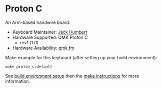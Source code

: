 # Proton C

An Arm-based handwire board.

* Keyboard Maintainer: [Jack Humbert](https://github.com/jackhumbert)
* Hardware Supported: QMK Proton C
  * rev1 (1.0)
* Hardware Availability: [qmk.fm](https://qmk.fm/)

Make example for this keyboard (after setting up your build environment):

    make proton_c:default

See [build environment setup](https://docs.qmk.fm/build_environment_setup.html) then the [make instructions](https://docs.qmk.fm/make_instructions.html) for more information.
